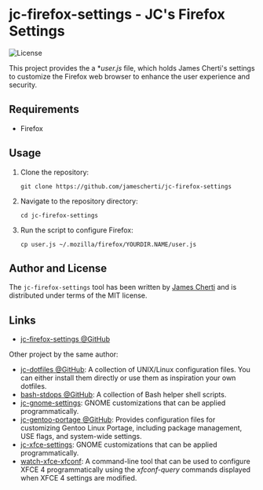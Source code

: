# jc-firefox-settings - JC's Firefox Settings
![License](https://img.shields.io/github/license/jamescherti/jc-firefox-settings)

This project provides the a **user.js* file, which holds James Cherti's settings to customize the Firefox web browser to enhance the user experience and security.

## Requirements

- Firefox

## Usage

1. Clone the repository:

   ```
   git clone https://github.com/jamescherti/jc-firefox-settings
   ```

2. Navigate to the repository directory:

   ```
   cd jc-firefox-settings
   ```

3. Run the script to configure Firefox:

   ```
   cp user.js ~/.mozilla/firefox/YOURDIR.NAME/user.js
   ```

## Author and License

The `jc-firefox-settings` tool has been written by [James Cherti](https://www.jamescherti.com/) and is distributed under terms of the MIT license.

## Links

- [jc-firefox-settings @GitHub](https://github.com/jamescherti/jc-firefox-settings)

Other project by the same author:
- [jc-dotfiles @GitHub](https://github.com/jamescherti/jc-dotfiles): A collection of UNIX/Linux configuration files. You can either install them directly or use them as inspiration your own dotfiles.
- [bash-stdops @GitHub](https://github.com/jamescherti/bash-stdops): A collection of Bash helper shell scripts.
- [jc-gnome-settings](https://github.com/jamescherti/jc-gnome-settings): GNOME customizations that can be applied programmatically.
- [jc-gentoo-portage @GitHub](https://github.com/jamescherti/jc-gentoo-portage): Provides configuration files for customizing Gentoo Linux Portage, including package management, USE flags, and system-wide settings.
- [jc-xfce-settings](https://github.com/jamescherti/jc-xfce-settings): GNOME customizations that can be applied programmatically.
- [watch-xfce-xfconf](https://github.com/jamescherti/watch-xfce-xfconf/): A command-line tool that can be used to configure XFCE 4 programmatically using the *xfconf-query* commands displayed when XFCE 4 settings are modified.
